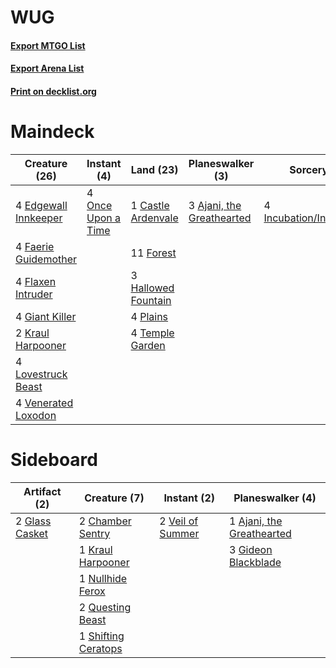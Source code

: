 # WUG

#### [Export MTGO List](../collection/WUG/WUG.txt)
#### [Export Arena List](../collection/WUG/WUG_arena.txt)
#### [Print on decklist.org](http://decklist.org/?deckmain=3%09Ajani,%20the%20Greathearted%0A1%09Castle%20Ardenvale%0A4%09Edgewall%20Innkeeper%0A4%09Faerie%20Guidemother%0A4%09Flaxen%20Intruder%0A11%09Forest%0A4%09Giant%20Killer%0A3%09Hallowed%20Fountain%0A4%09Incubation/Incongruity%0A2%09Kraul%20Harpooner%0A4%09Lovestruck%20Beast%0A4%09Once%20Upon%20a%20Time%0A4%09Plains%0A4%09Temple%20Garden%0A4%09Venerated%20Loxodon&deckside=1%09Ajani,%20the%20Greathearted%0A2%09Chamber%20Sentry%0A3%09Gideon%20Blackblade%0A2%09Glass%20Casket%0A1%09Kraul%20Harpooner%0A1%09Nullhide%20Ferox%0A2%09Questing%20Beast%0A1%09Shifting%20Ceratops%0A2%09Veil%20of%20Summer)
# Maindeck

|                                         Creature (26)                                         |                                         Instant (4)                                         |                                          Land (23)                                          |                                          Planeswalker (3)                                          |                                            Sorcery (4)                                            |
|-----------------------------------------------------------------------------------------------|---------------------------------------------------------------------------------------------|---------------------------------------------------------------------------------------------|----------------------------------------------------------------------------------------------------|---------------------------------------------------------------------------------------------------|
|4 [Edgewall Innkeeper](http://gatherer.wizards.com/Pages/Card/Details.aspx?multiverseid=473113)|4 [Once Upon a Time](http://gatherer.wizards.com/Pages/Card/Details.aspx?multiverseid=473131)|1 [Castle Ardenvale](http://gatherer.wizards.com/Pages/Card/Details.aspx?multiverseid=473200)|3 [Ajani, the Greathearted](http://gatherer.wizards.com/Pages/Card/Details.aspx?multiverseid=461111)|4 [Incubation/Incongruity](http://gatherer.wizards.com/Pages/Card/Details.aspx?multiverseid=457370)|
|4 [Faerie Guidemother](http://gatherer.wizards.com/Pages/Card/Details.aspx?multiverseid=472973)|                                                                                             |11 [Forest](http://gatherer.wizards.com/Pages/Card/Details.aspx?multiverseid=439860)         |                                                                                                    |                                                                                                   |
|4 [Flaxen Intruder](http://gatherer.wizards.com/Pages/Card/Details.aspx?multiverseid=473117)   |                                                                                             |3 [Hallowed Fountain](http://gatherer.wizards.com/Pages/Card/Details.aspx?multiverseid=97071)|                                                                                                    |                                                                                                   |
|4 [Giant Killer](http://gatherer.wizards.com/Pages/Card/Details.aspx?multiverseid=472976)      |                                                                                             |4 [Plains](http://gatherer.wizards.com/Pages/Card/Details.aspx?multiverseid=439856)          |                                                                                                    |                                                                                                   |
|2 [Kraul Harpooner](http://gatherer.wizards.com/Pages/Card/Details.aspx?multiverseid=452886)   |                                                                                             |4 [Temple Garden](http://gatherer.wizards.com/Pages/Card/Details.aspx?multiverseid=405112)   |                                                                                                    |                                                                                                   |
|4 [Lovestruck Beast](http://gatherer.wizards.com/Pages/Card/Details.aspx?multiverseid=473127)  |                                                                                             |                                                                                             |                                                                                                    |                                                                                                   |
|4 [Venerated Loxodon](http://gatherer.wizards.com/Pages/Card/Details.aspx?multiverseid=452780) |                                                                                             |                                                                                             |                                                                                                    |                                                                                                   |


# Sideboard

|                                      Artifact (2)                                       |                                         Creature (7)                                         |                                        Instant (2)                                        |                                          Planeswalker (4)                                          |
|-----------------------------------------------------------------------------------------|----------------------------------------------------------------------------------------------|-------------------------------------------------------------------------------------------|----------------------------------------------------------------------------------------------------|
|2 [Glass Casket](http://gatherer.wizards.com/Pages/Card/Details.aspx?multiverseid=472977)|2 [Chamber Sentry](http://gatherer.wizards.com/Pages/Card/Details.aspx?multiverseid=452982)   |2 [Veil of Summer](http://gatherer.wizards.com/Pages/Card/Details.aspx?multiverseid=466952)|1 [Ajani, the Greathearted](http://gatherer.wizards.com/Pages/Card/Details.aspx?multiverseid=461111)|
|                                                                                         |1 [Kraul Harpooner](http://gatherer.wizards.com/Pages/Card/Details.aspx?multiverseid=452886)  |                                                                                           |3 [Gideon Blackblade](http://gatherer.wizards.com/Pages/Card/Details.aspx?multiverseid=463943)      |
|                                                                                         |1 [Nullhide Ferox](http://gatherer.wizards.com/Pages/Card/Details.aspx?multiverseid=452888)   |                                                                                           |                                                                                                    |
|                                                                                         |2 [Questing Beast](http://gatherer.wizards.com/Pages/Card/Details.aspx?multiverseid=473133)   |                                                                                           |                                                                                                    |
|                                                                                         |1 [Shifting Ceratops](http://gatherer.wizards.com/Pages/Card/Details.aspx?multiverseid=466948)|                                                                                           |                                                                                                    |


